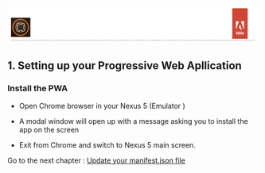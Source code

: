 ![AEM Adobe](../chapters/images/Lab-Header.png)  
## 1. Setting up your Progressive Web Apllication

### Install the PWA

- Open Chrome browser in your Nexus 5 (Emulator )

- A modal window will open up with a message asking you to install the app on the screen

- Exit from Chrome  and switch to Nexus 5 main screen.

Go to the next chapter : [Update your manifest.json file](/chapters/chapter-2.md)